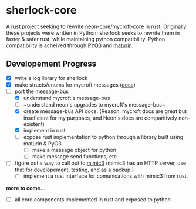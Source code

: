 # sherlock-core

A rust project seeking to rewrite [neon-core](https://github.com/NeonGeckoCom/NeonCore)/[mycroft-core](https://github.com/MycroftAI/mycroft-core) in rust. Originally these projects were written in Python; sherlock seeks to rewrite them in faster & safer rust, while maintaining python compatibility. Python compatibility is acheived through [PYO3](https://docs.rs/pyo3/latest/pyo3/) and [maturin](https://github.com/PyO3/maturin).

## Developement Progress

- [x] write a log library for sherlock
- [x] make structs/enums for mycroft messages ([docs](https://github.com/MycroftAI/documentation/blob/master/docs/mycroft-technologies/mycroft-core/message-types.md))
- [ ] port the message-bus
    - [x] understand mycroft's message-bus
    - [ ] ~understand neon's upgrades to mycroft's message-bus~
    - [x] create message-bus API docs. (Reason: mycroft docs are great but inseficient for my purposes, and Neon's docs are comparitively non-existent)
    - [x] implement in rust
    - [ ] expose rust implementation to python through a library built using maturin & PyO3
        - [ ] make a message object for python
        - [ ] make message send functions, etc
- [ ] figure out a way to call out to [mimic3](https://github.com/MycroftAI/mimic3) (mimic3 has an HTTP server, use that for developement, testing, and as a backup.)
    - [ ] implement a rust interface for comunications with mimic3 from rust.

**more to come...**

- [ ] all core components implemented in rust and exposed to python


